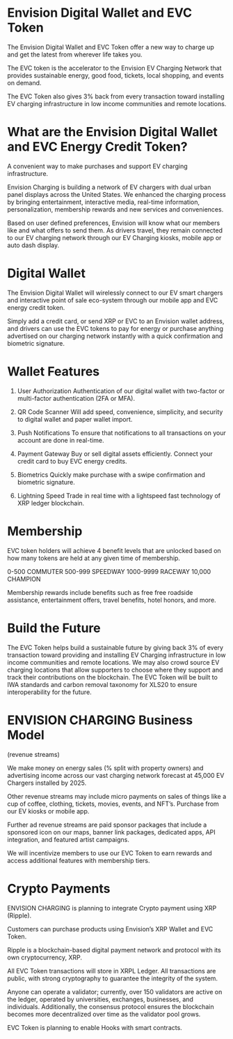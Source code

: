 # Envision Digital Wallet and EVC Token

The Envision Digital Wallet and EVC Token offer a new way to charge up and get the latest from wherever life takes you. 

The EVC token is the accelerator to the Envision EV Charging Network that provides sustainable energy, good food, tickets, local shopping, and events on demand.

The EVC Token also gives 3% back from every transaction toward installing EV charging infrastructure in low income communities and remote locations.

# What are the Envision Digital Wallet and EVC Energy Credit Token?

A convenient way to make purchases and support EV charging infrastructure.

Envision Charging is building a network of EV chargers with dual urban panel displays across the United States. We enhanced the charging process by bringing entertainment, interactive media, real-time information, personalization, membership rewards and new services and conveniences. 

Based on user defined preferences, Envision will know what our members like and what offers to send them. As drivers travel, they remain connected to our EV charging network through our EV Charging kiosks, mobile app or auto dash display. 

# Digital Wallet

The Envision Digital Wallet will wirelessly connect to our EV smart chargers and interactive point of sale eco-system through our mobile app and EVC energy credit token.

Simply add a credit card, or send XRP or EVC to an Envision wallet address, and drivers can use the EVC tokens to pay for energy or purchase anything advertised on our charging network instantly with a quick confirmation and biometric signature. 

# Wallet Features

1. User Authorization
Authentication of our digital wallet with two-factor or multi-factor authentication (2FA or MFA).

2. QR Code Scanner
Will add speed, convenience, simplicity, and security to digital wallet and paper wallet import.

3. Push Notifications
To ensure that notifications to all transactions on your account are done in real-time.

4. Payment Gateway 
Buy or sell digital assets efficiently. Connect your credit card to buy EVC energy credits.

5. Biometrics
Quickly make purchase with a swipe confirmation and biometric signature. 

6. Lightning Speed
Trade in real time with a lightspeed fast technology of XRP ledger blockchain.

# Membership 

EVC token holders will achieve 4 benefit levels that are unlocked based on how many tokens are held at any given time of membership.  

0-500 COMMUTER 
500-999 SPEEDWAY
1000-9999 RACEWAY 
10,000 CHAMPION

Membership rewards include benefits such as free free roadside assistance, entertainment offers, travel benefits, hotel honors, and more.

# Build the Future

The EVC Token helps build a sustainable future by giving back 3% of every transaction toward providing and installing EV Charging infrastructure in low income communities and remote locations. We may also crowd source EV charging locations that allow supporters to choose where they support and track their contributions on the blockchain. The EVC Token will be built to IWA standards and carbon removal taxonomy for XLS20 to ensure interoperability for the future.

# ENVISION CHARGING Business Model  
(revenue streams)

We make money on energy sales (% split with property owners) and advertising income across our vast charging network forecast at 45,000 EV Chargers installed by 2025.

Other revenue streams may include micro payments on sales of things like a cup of coffee, clothing, tickets, movies, events, and NFT’s. Purchase from our EV kiosks or mobile app.

Further ad revenue streams are paid sponsor packages that include a sponsored icon on our maps, banner link packages, dedicated apps, API integration, and featured artist campaigns.
 
We will incentivize members to use our EVC Token to earn rewards and access additional features with membership tiers.

# Crypto Payments

ENVISION CHARGING is planning to integrate Crypto payment using XRP (Ripple). 

Customers can purchase products using Envision’s XRP Wallet and EVC Token. 

Ripple is a blockchain-based digital payment network and protocol with its own cryptocurrency, XRP.  

All EVC Token transactions will store in XRPL Ledger. All transactions are public, with strong cryptography to guarantee the integrity of the system. 

Anyone can operate a validator; currently, over 150 validators are active on the ledger, operated by universities, exchanges, businesses, and individuals. Additionally, the consensus protocol ensures the blockchain becomes more decentralized over time as the validator pool grows.

EVC Token is planning to enable Hooks with smart contracts.



